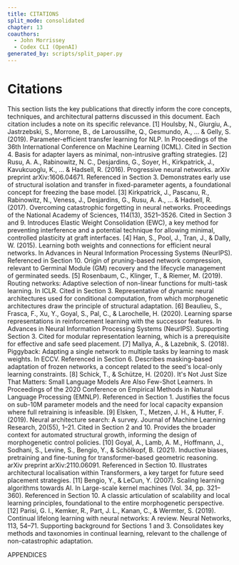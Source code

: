 ```yaml
---
title: CITATIONS
split_mode: consolidated
chapter: 13
coauthors:
  - John Morrissey
  - Codex CLI (OpenAI)
generated_by: scripts/split_paper.py
---
```


# Citations
This section lists the key publications that directly inform the core concepts, techniques, and architectural patterns discussed in this document. Each citation includes a note on its specific relevance.
[1] Houlsby, N., Giurgiu, A., Jastrzebski, S., Morrone, B., de Laroussilhe, Q., Gesmundo, A., ... & Gelly, S. (2019). Parameter-efficient transfer learning for NLP. In Proceedings of the 36th International Conference on Machine Learning (ICML).
Cited in Section 4. Basis for adapter layers as minimal, non-intrusive grafting strategies.
[2] Rusu, A. A., Rabinowitz, N. C., Desjardins, G., Soyer, H., Kirkpatrick, J., Kavukcuoglu, K., ... & Hadsell, R. (2016). Progressive neural networks. arXiv preprint arXiv:1606.04671.
Referenced in Section 3. Demonstrates early use of structural isolation and transfer in fixed-parameter agents, a foundational concept for freezing the base model.
[3] Kirkpatrick, J., Pascanu, R., Rabinowitz, N., Veness, J., Desjardins, G., Rusu, A. A., ... & Hadsell, R. (2017). Overcoming catastrophic forgetting in neural networks. Proceedings of the National Academy of Sciences, 114(13), 3521–3526.
Cited in Section 3 and 9. Introduces Elastic Weight Consolidation (EWC), a key method for preventing interference and a potential technique for allowing minimal, controlled plasticity at graft interfaces.
[4] Han, S., Pool, J., Tran, J., & Dally, W. (2015). Learning both weights and connections for efficient neural networks. In Advances in Neural Information Processing Systems (NeurIPS).
Referenced in Section 10. Origin of pruning-based network compression, relevant to Germinal Module (GM) recovery and the lifecycle management of germinated seeds.
[5] Rosenbaum, C., Klinger, T., & Riemer, M. (2019). Routing networks: Adaptive selection of non-linear functions for multi-task learning. In ICLR.
Cited in Section 3. Representative of dynamic neural architectures used for conditional computation, from which morphogenetic architectures draw the principle of structural adaptation.
[6] Beaulieu, S., Frasca, F., Xu, Y., Goyal, S., Pal, C., & Larochelle, H. (2020). Learning sparse representations in reinforcement learning with the successor features. In Advances in Neural Information Processing Systems (NeurIPS).
Supporting Section 3. Cited for modular representation learning, which is a prerequisite for effective and safe seed placement.
[7] Mallya, A., & Lazebnik, S. (2018). Piggyback: Adapting a single network to multiple tasks by learning to mask weights. In ECCV.
Referenced in Section 6. Describes masking-based adaptation of frozen networks, a concept related to the seed's local-only learning constraints.
[8] Schick, T., & Schütze, H. (2020). It's Not Just Size That Matters: Small Language Models Are Also Few-Shot Learners. In Proceedings of the 2020 Conference on Empirical Methods in Natural Language Processing (EMNLP).
Referenced in Section 1. Justifies the focus on sub-10M parameter models and the need for local capacity expansion where full retraining is infeasible.
[9] Elsken, T., Metzen, J. H., & Hutter, F. (2019). Neural architecture search: A survey. Journal of Machine Learning Research, 20(55), 1–21.
Cited in Section 2 and 10. Provides the broader context for automated structural growth, informing the design of morphogenetic control policies.
[10] Goyal, A., Lamb, A. M., Hoffmann, J., Sodhani, S., Levine, S., Bengio, Y., & Schölkopf, B. (2021). Inductive biases, pretraining and fine-tuning for transformer-based geometric reasoning. arXiv preprint arXiv:2110.06091.
Referenced in Section 10. Illustrates architectural localisation within Transformers, a key target for future seed placement strategies.
[11] Bengio, Y., & LeCun, Y. (2007). Scaling learning algorithms towards AI. In Large-scale kernel machines (Vol. 34, pp. 321–360).
Referenced in Section 10. A classic articulation of scalability and local learning principles, foundational to the entire morphogenetic perspective.
[12] Parisi, G. I., Kemker, R., Part, J. L., Kanan, C., & Wermter, S. (2019). Continual lifelong learning with neural networks: A review. Neural Networks, 113, 54–71.
Supporting background for Sections 1 and 3. Consolidates key methods and taxonomies in continual learning, relevant to the challenge of non-catastrophic adaptation.

APPENDICES

